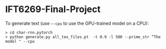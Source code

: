 # IFT6269-Final-Project

To generate text (use `—-cpu` to use the GPU-trained model on a CPU):

```
> cd char-rnn.pytorch
> python generate.py all_tex_files.pt  -t 0.9 -l 500 --prime_str “The model " --cpu
```
